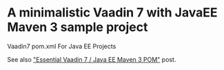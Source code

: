 A minimalistic Vaadin 7 with JavaEE Maven 3 sample project
======================

Vaadin7 pom.xml For Java EE Projects

See also ["Essential Vaadin 7 / Java EE Maven 3 POM"](http://www.adam-bien.com/roller/abien/entry/essential_vaadin_7_java_ee) post.
